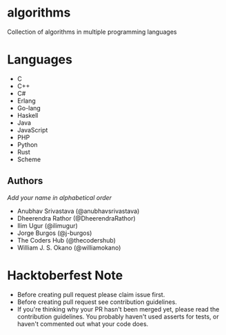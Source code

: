 # algorithms
Collection of algorithms in multiple programming languages

# Languages
- C
- C++
- C#
- Erlang
- Go-lang
- Haskell
- Java
- JavaScript
- PHP
- Python
- Rust
- Scheme

## Authors
  *Add your name in alphabetical order*
- Anubhav Srivastava (@anubhavsrivastava)
- Dheerendra Rathor (@DheerendraRathor)
- Ilim Ugur (@ilimugur)
- Jorge Burgos (@j-burgos)
- The Coders Hub (@thecodershub)
- William J. S. Okano (@williamokano)

# Hacktoberfest Note
- Before creating pull request please claim issue first.
- Before creating pull request see contribution guidelines.
- If you're thinking why your PR hasn't been merged yet, please read the contribution guidelines. You probably haven't used asserts for tests, or haven't commented out what your code does.

